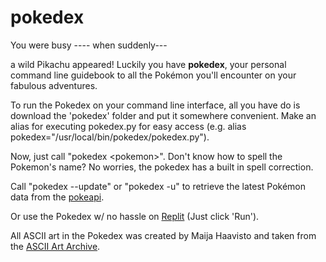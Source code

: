 # pokedex

You were busy ---- when suddenly---

a wild Pikachu appeared! Luckily you have **pokedex**, your personal command line guidebook to all the Pokémon you'll encounter on your fabulous adventures.

To run the Pokedex on your command line interface, all you have do is download the 'pokedex' folder and put it somewhere convenient. Make an alias for executing pokedex.py for easy access (e.g. alias pokedex="/usr/local/bin/pokedex/pokedex.py").

Now, just call "pokedex \<pokemon\>". Don't know how to spell the Pokemon's name? No worries, the pokedex has a built in spell correction.



Call "pokedex --update" or "pokedex -u" to retrieve the latest Pokémon data from the [pokeapi](https://pokeapi.co/).

Or use the Pokedex w/ no hassle on [Replit](https://replit.com/@SreyaGogineni1/POKEDEX#main.py) (Just click 'Run').
 
All ASCII art in the Pokedex was created by Maija Haavisto and taken from the [ASCII Art Archive](https://www.asciiart.eu/).